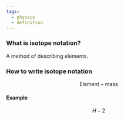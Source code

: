 ```yaml
---
tags:
  - physics
  - definition
---
```

### What is isotope notation?
A method of describing elements.
### How to write isotope notation
$$\textrm{Element}-\textrm{mass}$$
#### Example
$$H-2$$




